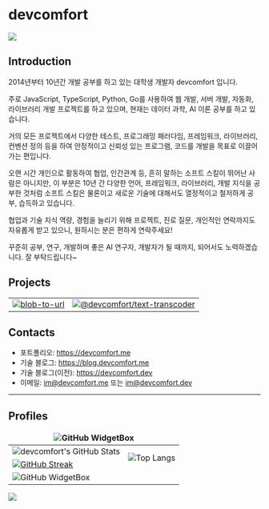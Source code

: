 <div align="left">

# devcomfort

![](https://komarev.com/ghpvc/?username=devcomfort&abbreviated=true)

## Introduction

2014년부터 10년간 개발 공부를 하고 있는 대학생 개발자 devcomfort 입니다.

주로 JavaScript, TypeScript, Python, Go를 사용하여 웹 개발, 서버 개발, 자동화, 라이브러리 개발 프로젝트를 하고 있으며, 현재는 데이터 과학, AI 이론 공부를 하고 있습니다.

거의 모든 프로젝트에서 다양한 테스트, 프로그래밍 패러다임, 프레임워크, 라이브러리, 컨벤션 정의 등을 하여 안정적이고 신뢰성 있는 프로그램, 코드를 개발을 목표로 이끌어가는 편입니다.

오랜 시간 개인으로 활동하여 협업, 인간관계 등, 흔히 말하는 소프트 스킬이 뛰어난 사람은 아니지만,
이 부분은 10년 간 다양한 언어, 프레임워크, 라이브러리, 개발 지식을 공부한 것처럼 소프트 스킬은 물론이고 새로운 기술에 대해서도 열정적이고 철저하게 공부, 습득하고 있습니다.

협업과 기술 지식 역량, 경험을 늘리기 위해 프로젝트, 진로 질문, 개인적인 연락까지도 자유롭게 받고 있으니, 원하시는 분은 편하게 연락주세요!

꾸준히 공부, 연구, 개발하며 좋은 AI 연구자, 개발자가 될 때까지, 되어서도 노력하겠습니다.
잘 부탁드립니다~

## Projects

<table style="border-collapse: collapse; border: none">
  <tbody>
    <tr style="border: none;">
      <td style="border: none;">
        <a href="https://github.com/devcomfort/blob-to-url">
          <img src="https://github-readme-stats.vercel.app/api/pin/?username=devcomfort&repo=blob-to-url" alt="blob-to-url" />
        </a>
      </td>
      <td style="border: none;">
        <a href="https://github.com/devcomfort/devcomfort-text-transcoder">
          <img src="https://github-readme-stats.vercel.app/api/pin/?username=devcomfort&repo=devcomfort-text-transcoder" alt="@devcomfort/text-transcoder" />
        </a>
      </td>
    </tr>
  </tbody>
</table>

## Contacts

- 포트폴리오: https://devcomfort.me
- 기술 블로그: https://blog.devcomfort.me
- 기술 블로그(이전): https://devcomfort.dev
- 이메일: [im@devcomfort.me](mailto:im@devcomfort.me) 또는 [im@devcomfort.dev](mailto:im@devcomfort.dev)

<hr />

## Profiles

<table style="border-collapse: collapse; border: none">
  <thead>
    <tr style="border: none;">
      <th style="border: none;" colspan='2'>
        <img src="https://github-widgetbox.vercel.app/api/profile?username=devcomfort&data=followers,repositories,stars,commits" alt="GitHub WidgetBox" />
      </th>
    </tr>
  </thead>
  <tbody>
    <tr style="border: none;">
      <td style="border: none;">
        <img src="https://github-readme-stats.vercel.app/api?username=devcomfort&show_icons=true" alt="devcomfort's GitHub Stats" />
      </td>
      <td style="border: none;" rowspan='2'>
        <img src="https://github-readme-stats.vercel.app/api/top-langs/?username=devcomfort&layout=pie" alt="Top Langs" />
      </td>
    </tr>
    <tr style="border: none;">
      <td style="border: none;">
        <a href="https://git.io/streak-stats"><img src="https://streak-stats.demolab.com?user=devcomfort&theme=transparent" alt="GitHub Streak" /></a>
      </td>
    </tr>
    <tr style="border: none;">
      <td style="border: none;" colspan='2'>
        <img src="https://github-widgetbox.vercel.app/api/skills?languages=js,ts,html,css,sass,bash,c,python,go,dart,rust,r,markdown,json&frameworks=svelte,next,express,windi,tailwind&libraries=tensorflow,babel,vite,recoil,redux&tools=git,github,npm,yarn,vercel,netlify,nodejs,prettier,nginx,aws,cloudflare,webpack,rollup&software=linux,windows,vscode,notion&includeNames=true" alt="GitHub WidgetBox" />
        <!-- puppeteer, tauri -->
      </td>
    </tr>
  </tbody>
</table>

<!-- YHYPE, GitHub 방문자 집계 서비스 -->
<!--https://yhype.me/github/profile-views  -->

![](https://hit.yhype.me/github/profile?user_id=38955618)
